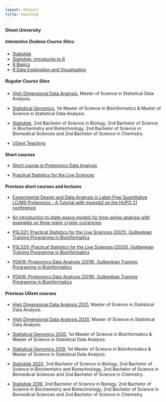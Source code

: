 ```yaml
---
layout: default
title: teaching
---
```


#### Ghent University

##### Interactive Dodona Course Sites:
- [Statistiek](https://dodona.ugent.be/nl/courses/469/)
- [Statistiek: introductie to R](https://dodona.ugent.be/nl/courses/804/)
- [R Basics](https://dodona.ugent.be/nl/courses/335/)
- [R Data Exploration and Visualisation](https://dodona.ugent.be/nl/courses/345/)

##### Regular Course Sites

- [High Dimensional Data Analysis](https://statomics.github.io/HDDA/), Master of Science in Statistical Data Analysis.

- [Statistical Genomics](https://statomics.github.io/SGA2021/), 1st Master of Science in Bioinformatics & Master of Science in Statistical Data Analysis.

- [Statistiek](https://statomics.github.io/sbc21/), 2nd Bachelor of Science in Biology, 2nd Bachelor of Science in Biochemistry and Biotechnology, 2nd Bachelor of Science in Biomedical Sciences and 2nd Bachelor of Science in Chemistry.

- [UGent Teaching](https://telefoonboek.ugent.be/nl/people/801001441317)

#### Short courses 

- [Short course in Proteomics Data Analysis](https://statomics.github.io/PDA21/)

- [Practical Statistics for the Live Sciences](https://statOmics.github.io/PSLS21/)


#### Previous short courses and lectures

- [Experimental Design and Data-Analysis in Label-Free Quantitative LC/MS Proteomics - A Tutorial with msqrob2 on the HUPO 21 conference](https://statomics.github.io/hupo21/)

- [An introduction to state-space models for time-series analysis with examples on three major crypto-currencies](https://statomics.github.io/StateSpaceCrypto/)

- [PSLS21: Practical Statistics for the Live Sciences (2021), Gulbenkian Training Programme in Bioinformatics](https://gtpb.github.io/PSLS21/)

- [PSLS20: Practical Statistics for the Live Sciences (2020), Gulbenkian Training Programme in Bioinformatics](https://gtpb.github.io/PSLS20/)

- [PDA19: Proteomics Data Analysis (2019), Gulbenkian Training Programme in Bioinformatics](https://gtpb.github.io/PDA19/)

- [PDA18: Proteomics Data Analysis (2018), Gulbenkian Training Programme in Bioinformatics](https://gtpb.github.io/PDA18/)

#### Previous UGent courses

- [High Dimensional Data Analysis 2021](https://statomics.github.io/HDDA21/), Master of Science in Statistical Data Analysis.

- [High Dimensional Data Analysis 2020](https://statomics.github.io/HDA2020/), Master of Science in Statistical Data Analysis.

- [Statistical Genomics 2020](https://statomics.github.io/SGA2020/), 1st Master of Science in Bioinformatics & Master of Science in Statistical Data Analysis.

- [Statistical Genomics 2019](https://statomics.github.io/SGA2019/), 1st Master of Science in Bioinformatics & Master of Science in Statistical Data Analysis.

- [Statistiek 2020](https://statomics.github.io/sbc20/), 2nd Bachelor of Science in Biology, 2nd Bachelor of Science in Biochemistry and Biotechnology, 2nd Bachelor of Science in Biomedical Sciences and 2nd Bachelor of Science in Chemistry.

- [Statistiek 2019](https://statomics.github.io/statistiekCursusNotas/), 2nd Bachelor of Science in Biology, 2nd Bachelor of Science in Biochemistry and Biotechnology, 2nd Bachelor of Science in Biomedical Sciences and 2nd Bachelor of Science in Chemistry.

